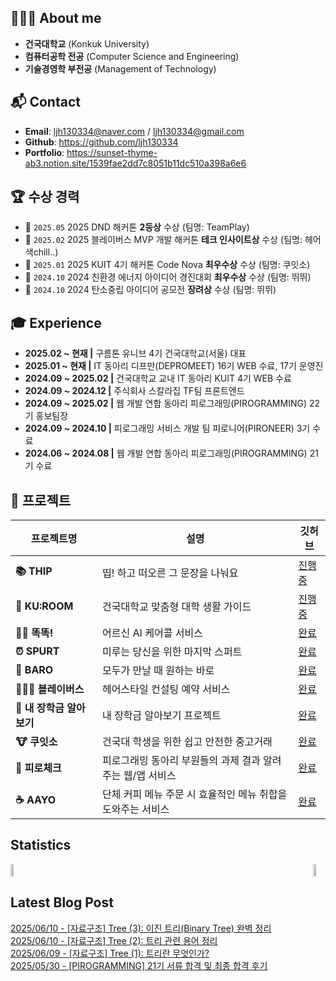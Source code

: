 ## 👩🏻‍💻 About me 
- **건국대학교** (Konkuk University) 
- **컴퓨터공학 전공** (Computer Science and Engineering)   
- **기술경영학 부전공** (Management of Technology)

## 📬 Contact
- **Email**: [ljh130334@naver.com](mailto:ljh130334@naver.com) / [ljh130334@gmail.com](mailto:ljh130334@gmail.com)
- **Github**: https://github.com/ljh130334
- **Portfolio**: https://sunset-thyme-ab3.notion.site/1539fae2dd7c8051b11dc510a398a6e6
    
## 🏆 수상 경력 
- 🥈 `2025.05` 2025 DND 해커톤 **2등상** 수상 (팀명: TeamPlay)
- 🥇 `2025.02` 2025 블레이버스 MVP 개발 해커톤 **테크 인사이트상** 수상 (팀명: 헤어색chill..)
- 🥈 `2025.01` 2025 KUIT 4기 해커톤 Code Nova **최우수상** 수상 (팀명: 쿠잇소)
- 🥈 `2024.10` 2024 친환경 에너지 아이디어 경진대회 **최우수상** 수상 (팀명: 뛰뛰) 
- 🥉 `2024.10` 2024 탄소중립 아이디어 공모전 **장려상** 수상 (팀명: 뛰뛰)

## 🎓 Experience
- **2025.02 ~ 현재  |**  구름톤 유니브 4기 건국대학교(서울) 대표
- **2025.01 ~ 현재  |**  IT 동아리 디프만(DEPROMEET) 16기 WEB 수료, 17기 운영진
- **2024.09 ~ 2025.02  |**  건국대학교 교내 IT 동아리 KUIT 4기 WEB 수료
- **2024.09 ~ 2024.12  |**  주식회사 스칼라집 TF팀 프론트엔드
- **2024.09 ~ 2025.02  |**  웹 개발 연합 동아리 피로그래밍(PIROGRAMMING) 22기 홍보팀장
- **2024.09 ~ 2024.10  |**  피로그래밍 서비스 개발 팀 피로니어(PIRONEER) 3기 수료
- **2024.06 ~ 2024.08  |**  웹 개발 연합 동아리 피로그래밍(PIROGRAMMING) 21기 수료

## 📃 프로젝트

| 프로젝트명 | 설명 | 깃허브 |
|------------|------|--------|
| **📚 THIP** | 띱! 하고 떠오른 그 문장을 나눠요 | [진행중](https://github.com/THIP-TextHip/THIP-Web.git) |
| **🏫 KU:ROOM** | 건국대학교 맞춤형 대학 생활 가이드 | [진행중](https://github.com/KU-rum/KU-ROOM-Web) |
| **🤙🏻 똑똑!** | 어르신 AI 케어콜 서비스 | [완료](https://github.com/DND-HACKATON/frontend) |
| **⏰ SPURT** | 미루는 당신을 위한 마지막 스퍼트 | [완료](https://github.com/depromeet/16th-team3-FE) |
| **📍 BARO** | 모두가 만날 때 원하는 바로 | [완료](https://github.com/KUIT-BARO/BARO-FRONTEND) |
| **💇🏻‍♀️ 블레이버스** | 헤어스타일 컨설팅 예약 서비스 | [완료](https://github.com/blaybus-piro/Blaybus-Haertz-Web) |
| **💸 내 장학금 알아보기** | 내 장학금 알아보기 프로젝트 | [완료](https://github.com/Scholarzip-TF/janghakmoney-front) |
| **🐮 쿠잇소** | 건국대 학생을 위한 쉽고 안전한 중고거래 | [완료](https://github.com/CODE-NOVA-Team4/CODE-NOVA-Team4_WEB) |
| **📖 피로체크** | 피로그래밍 동아리 부원들의 과제 결과 알려주는 웹/앱 서비스 | [완료](https://github.com/Pironeer-APP/Pironeer_Homework_Web) |
| **☕ AAYO** | 단체 커피 메뉴 주문 시 효율적인 메뉴 취합을 도와주는 서비스 | [완료](https://github.com/shwnahn/aayo) |

## Statistics 
<div style="display: flex; justify-content: space-between; align-items: center;">
  <a href="https://github.com/devxb/gitanimals">
    <img src="https://render.gitanimals.org/farms/ljh130334" width="49%" />
  </a>
  <a href="https://github.com/anuraghazra/github-readme-stats">
    <img src="https://github-readme-stats.vercel.app/api?username=ljh130334&show_icons=true&theme=material-palenight&hide_border=true&bg_color=20232a&icon_color=ffd700&text_color=fff&title_color=ffd700&count_private=true" width="49%" />
  </a>
</div>

## Latest Blog Post
[2025/06/10 - [자료구조] Tree (3): 이진 트리(Binary Tree) 완벽 정리](https://fl0gydev.tistory.com/4) <br/>
[2025/06/10 - [자료구조] Tree (2): 트리 관련 용어 정리](https://fl0gydev.tistory.com/3) <br/>
[2025/06/09 - [자료구조] Tree (1): 트리란 무엇인가?](https://fl0gydev.tistory.com/2) <br/>
[2025/05/30 - [PIROGRAMMING] 21기 서류 합격 및 최종 합격 후기](https://fl0gydev.tistory.com/1) <br/>
